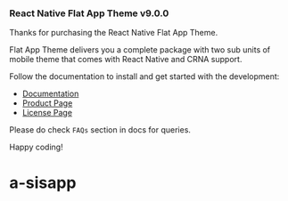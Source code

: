 ### React Native Flat App Theme v9.0.0

Thanks for purchasing the React Native Flat App Theme.

Flat App Theme delivers you a complete package with two sub units of mobile theme that comes with React Native and CRNA support.

Follow the documentation to install and get started with the development:

- [Documentation](http://docs.market.nativebase.io/react-native-flat-app-ui/)
- [Product Page](https://market.nativebase.io/view/react-native-flat-app-theme)
- [License Page](https://market.nativebase.io/licenses)

Please do check `FAQs` section in docs for queries.

Happy coding!
# a-sisapp
